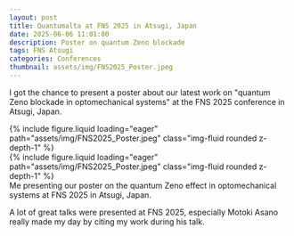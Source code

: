 ```yaml
---
layout: post
title: Quantumalta at FNS 2025 in Atsugi, Japan
date: 2025-06-06 11:01:00
description: Poster on quantum Zeno blockade
tags: FNS Atsugi
categories: Conferences
thumbnail: assets/img/FNS2025_Poster.jpeg
---
```


I got the chance to present a poster about our latest work on "quantum Zeno blockade in optomechanical systems" at the FNS 2025 conference in Atsugi, Japan.

<div class="row mt-3">
    <div class="col-sm mt-3 mt-md-0">
        {% include figure.liquid loading="eager" path="assets/img/FNS2025_Poster.jpeg" class="img-fluid rounded z-depth-1" %}
    </div>
    <div class="col-sm mt-3 mt-md-0">
        {% include figure.liquid loading="eager" path="assets/img/FNS2025_Poster.jpeg" class="img-fluid rounded z-depth-1" %}
    </div>
</div>
<div class="caption">
    Me presenting our poster on the quantum Zeno effect in optomechanical systems at FNS 2025 in Atsugi, Japan.
</div>

A lot of great talks were presented at FNS 2025, especially Motoki Asano really made my day by citing my work during his talk.
